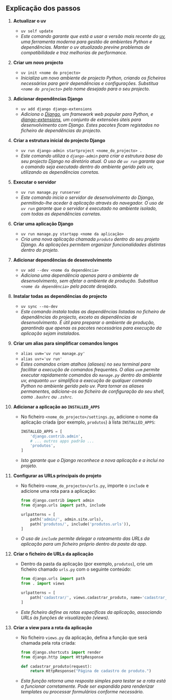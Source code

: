## Explicação dos passos

1. **Actualizar o uv**
    - `uv self update`
    - *Este comando garante que está a usar a versão mais recente do [uv](https://github.com/astral-sh/uv), uma ferramenta moderna para gestão de ambientes Python e dependências. Manter o uv atualizado previne problemas de compatibilidade e traz melhorias de performance.*

2. **Criar um novo projecto**
    - `uv init <nome do projecto>`
    - *Inicializa um novo ambiente de projecto Python, criando os ficheiros necessários para gerir dependências e configurações. Substitua `<nome do projecto>` pelo nome desejado para o seu projecto.*

3. **Adicionar dependências Django**
    - `uv add django django-extensions`
    - *Adiciona o [Django](https://www.djangoproject.com/), um framework web popular para Python, e [django-extensions](https://django-extensions.readthedocs.io/), um conjunto de extensões úteis para desenvolvimento com Django. Estes pacotes ficam registados no ficheiro de dependências do projecto.*

4. **Criar a estrutura inicial do projecto Django**
    - `uv run django-admin startproject <nome_do_projecto> .`
    - *Este comando utiliza o `django-admin` para criar a estrutura base do seu projecto Django no diretório atual. O uso de `uv run` garante que o comando seja executado dentro do ambiente gerido pelo uv, utilizando as dependências corretas.*

5. **Executar o servidor**
    - `uv run manage.py runserver`
    - *Este comando inicia o servidor de desenvolvimento do Django, permitindo-lhe aceder à aplicação através do navegador. O uso de `uv run` garante que o servidor é executado no ambiente isolado, com todas as dependências corretas.*

6. **Criar uma aplicação Django**
    - `uv run manage.py startapp <nome da aplicação>`
    - *Cria uma nova aplicação chamada `produto` dentro do seu projeto Django. As aplicações permitem organizar funcionalidades distintas dentro do projeto.*

7. **Adicionar dependências de desenvolvimento**
    - `uv add --dev <nome da dependência>`
    - *Adiciona uma dependência apenas para o ambiente de desenvolvimento, sem afetar o ambiente de produção. Substitua `<nome da dependência>` pelo pacote desejado.*

8. **Instalar todas as dependências do projecto**
    - `uv sync --no-dev`
    - *Este comando instala todas as dependências listadas no ficheiro de dependências do projecto, exceto as dependências de desenvolvimento. É útil para preparar o ambiente de produção, garantindo que apenas os pacotes necessários para execução da aplicação sejam instalados.*

9. **Criar um alias para simplificar comandos longos**
    - `alias uvm='uv run manage.py'`
    - `alias uvr='uv run'`
    - *Estes comandos criam atalhos (aliases) no seu terminal para facilitar a execução de comandos frequentes. O alias `uvm` permite executar rapidamente comandos do `manage.py` dentro do ambiente uv, enquanto `uvr` simplifica a execução de qualquer comando Python no ambiente gerido pelo uv. Para tornar os aliases permanentes, adicione-os ao ficheiro de configuração do seu shell, como `.bashrc` ou `.zshrc`.*

10. **Adicionar a aplicação ao `INSTALLED_APPS`**
    - No ficheiro `<nome_do_projecto>/settings.py`, adicione o nome da aplicação criada (por exemplo, `produtos`) à lista `INSTALLED_APPS`:
        ```python
        INSTALLED_APPS = [
            'django.contrib.admin',
            # ... outros apps padrão ...
            'produtos',
        ]
        ```
    - *Isto garante que o Django reconhece a nova aplicação e a inclui no projeto.*

11. **Configurar as URLs principais do projeto**
    - No ficheiro `<nome_do_projecto>/urls.py`, importe o `include` e adicione uma rota para a aplicação:
        ```python
        from django.contrib import admin
        from django.urls import path, include

        urlpatterns = [
            path('admin/', admin.site.urls),
            path('produtos/', include('produtos.urls')),
        ]
        ```
    - *O uso de `include` permite delegar o roteamento das URLs da aplicação para um ficheiro próprio dentro da pasta da app.*

12. **Criar o ficheiro de URLs da aplicação**
    - Dentro da pasta da aplicação (por exemplo, `produtos`), crie um ficheiro chamado `urls.py` com o seguinte conteúdo:
        ```python
        from django.urls import path
        from . import views

        urlpatterns = [
            path('cadastrar/', views.cadastrar_produto, name='cadastrar_produto'),
        ]
        ```
    - *Este ficheiro define as rotas específicas da aplicação, associando URLs às funções de visualização (views).*

13. **Criar a view para a rota da aplicação**
    - No ficheiro `views.py` da aplicação, defina a função que será chamada pela rota criada:
        ```python
        from django.shortcuts import render
        from django.http import HttpResponse

        def cadastrar_produto(request):
            return HttpResponse("Página de cadastro de produto.")
        ```
    - *Esta função retorna uma resposta simples para testar se a rota está a funcionar corretamente. Pode ser expandida para renderizar templates ou processar formulários conforme necessário.*
